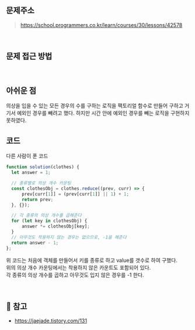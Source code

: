 ## 문제주소

> https://school.programmers.co.kr/learn/courses/30/lessons/42578

</br>

## 문제 접근 방법


</br>

## 아쉬운 점
의상을 입을 수 있는 모든 경우의 수를 구하는 로직을 팩토리얼 함수로 만들어 구하고 거기서 예외인 경우를 빼려고 했다. 하지만 시간 안에 예외인 경우를 빼는 로직을 구현하지 못하였다.


## 코드
다른 사람이 푼 코드
```js
function solution(clothes) {
  let answer = 1;

  // 종류별로 의상 개수 카운팅
  const clothesObj = clothes.reduce((prev, curr) => {
      prev[curr[1]] = (prev[curr[1]] || 1) + 1;
      return prev;
  }, {});

  // 각 종류의 의상 개수를 곱해준다
  for (let key in clothesObj) {
      answer *= clothesObj[key];
  }
  // 아무것도 착용하지 않는 경우는 없으므로, -1을 해준다
  return answer - 1;
};
```
위 코드는 처음에 객체를 만들어서 키를 종류로 하고 value를 갯수로 하여 구했다.  
위의 의상 개수 카운팅에서는 착용하지 않은 카운트도 포함되어 있다.  
각 종류의 의상 개수를 곱하고 아무것도 입지 않은 경우를 -1 한다.

<br/>

## 🔗 참고
- https://jaejade.tistory.com/131
